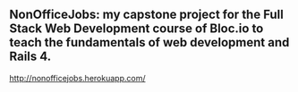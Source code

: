## NonOfficeJobs: my capstone project for the Full Stack Web Development course of Bloc.io to teach the fundamentals of web development and Rails 4.

http://nonofficejobs.herokuapp.com/